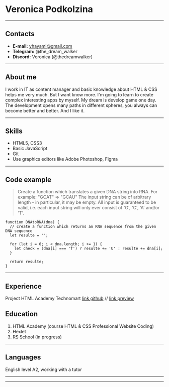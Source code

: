 # Veronica Podkolzina

***

## Contacts
* **E-mail:** vhayami@gmail.com
* **Telegram:** @the_dream_walker
* **Discord:** Veronica (@thedreamwalker)

---
## About me

I work in IT as content manager and basic knowledge about HTML & CSS helps me very much. But I want know more. I'm going to learn to create complex interesting apps by myself. My dream is develop game one day. The development opens many paths in different spheres, you always can become better and better. And I like it.

---

## Skills

* HTML5, CSS3
* Basic JavaScript
* Git
* Use graphics editors like Adobe Photoshop, Figma

--- 

## Code example

> Create a function which translates a given DNA string into RNA.
>For example:
>"GCAT"  =>  "GCAU"
>The input string can be of arbitrary length - in particular, it may be empty. All input is guaranteed to be valid, i.e. each input string will only ever consist of 'G', 'C', 'A' and/or 'T'.

```
function DNAtoRNA(dna) {
  // create a function which returns an RNA sequence from the given DNA sequence
  let resulte = '';
  
  for (let i = 0; i < dna.length; i += 1) {
    let check = (dna[i] === 'T') ? resulte += 'U' : resulte += dna[i];
  }
  
  return resulte;
}
```

---

## Experience

Project HTML Academy Technomart [link github](https://github.com/thedreamwalker/831433-technomart-29) // [link preview](https://thedreamwalker.github.io/831433-technomart-29/)

## Education

1. HTML Academy (course HTML & CSS Professional Website Coding)
2. Hexlet
3. RS School (in progress)

---

## Languages

English level A2, working with a tutor

***
***